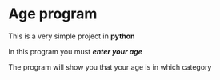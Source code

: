 # Age program

This is a very simple project in **python**

In this program you must ***enter your age*** 

The program will show you that your age is in which category
